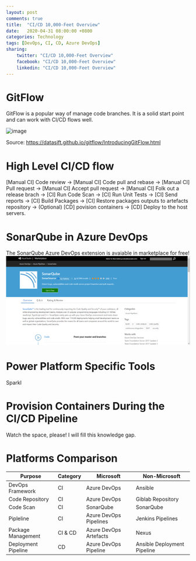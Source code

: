 ```yaml
---
layout: post
comments: true
title:  "CI/CD 10,000-Feet Overview"
date:   2020-04-31 08:00:00 +0800
categories: Technology
tags: [DevOps, CI, CD, Azure DevOps]
sharing:
    twitter: "CI/CD 10,000-Feet Overview"
    facebook: "CI/CD 10,000-Feet Overview"
    linkedin: "CI/CD 10,000-Feet Overview"
---
```


# GitFlow
GitFlow is a popular way of manage code branches. It is a solid start point and can work with CI/CD flows well.

![image](https://datasift.github.io/gitflow/GitFlowHotfixBranch.png)

Source: https://datasift.github.io/gitflow/IntroducingGitFlow.html

# High Level CI/CD flow
[Manual CI] Code review -> [Manual CI] Code pull and rebase -> [Manual CI] Pull request -> [Manual CI] Accept pull request -> [Manual CI] Folk out a release brach 
-> [CI] Run Code Scan -> [CI] Run Unit Tests -> [CI] Send reports -> [CI] Build Packages -> [CI] Restore packages outputs to artefacts repository -> (Optional) [CD] povision containers -> [CD] Deploy to the host servers.

# SonarQube in Azure DevOps
The SonarQube Azure DevOps extension is avaiable in marketplace for free!
![image](../images/2021-04-31-cicd-10000-feet-overview/sonar-qube-azure-devops-extension.png)

# Power Platform Specific Tools
Sparkl

# Provision Containers During the CI/CD Pipeline
Watch the space, please! I will fill this knowledge gap.

# Platforms Comparison
| Purpose | Category | Microsoft | Non-Microsoft |
| ---------------- | ---------------- | ---------------- | ----------------- |
| DevOps Framework | CI | Azure DevOps | Ansible |
| Code Repository | CI | Azure DevOps | Giblab Repository |
| Code Scan | CI | SonarQube | SonarQube |
| Pipleline | CI | Azure DevOps Pipelines | Jenkins Pipelines |
| Package Management | CI & CD | Azure DevOps Artefacts | Nexus |
| Deployment Pipeline | CD | Azure DevOps Pipeline | Ansible Deployment Pipeline |
